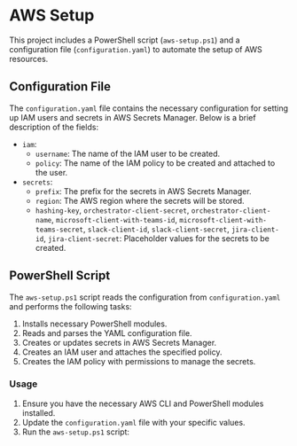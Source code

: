 # AWS Setup

This project includes a PowerShell script (`aws-setup.ps1`) and a configuration file (`configuration.yaml`) to automate the setup of AWS resources.

## Configuration File

The `configuration.yaml` file contains the necessary configuration for setting up IAM users and secrets in AWS Secrets Manager. Below is a brief description of the fields:

- `iam`:
  - `username`: The name of the IAM user to be created.
  - `policy`: The name of the IAM policy to be created and attached to the user.
- `secrets`:
  - `prefix`: The prefix for the secrets in AWS Secrets Manager.
  - `region`: The AWS region where the secrets will be stored.
  - `hashing-key`, `orchestrator-client-secret`, `orchestrator-client-name`, `microsoft-client-with-teams-id`, `microsoft-client-with-teams-secret`, `slack-client-id`, `slack-client-secret`, `jira-client-id`, `jira-client-secret`: Placeholder values for the secrets to be created.

## PowerShell Script

The `aws-setup.ps1` script reads the configuration from `configuration.yaml` and performs the following tasks:

1. Installs necessary PowerShell modules.
2. Reads and parses the YAML configuration file.
3. Creates or updates secrets in AWS Secrets Manager.
4. Creates an IAM user and attaches the specified policy.
5. Creates the IAM policy with permissions to manage the secrets.

### Usage

1. Ensure you have the necessary AWS CLI and PowerShell modules installed.
2. Update the `configuration.yaml` file with your specific values.
3. Run the `aws-setup.ps1` script:
